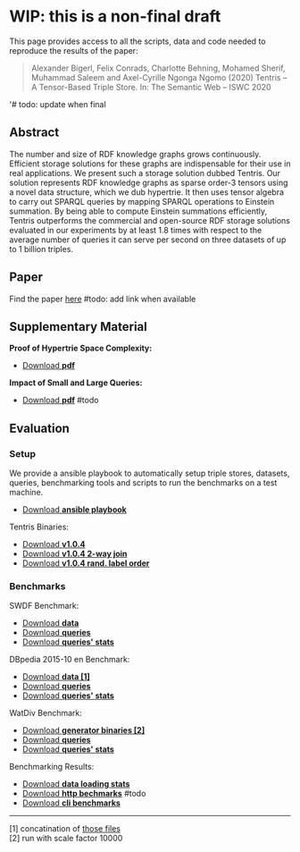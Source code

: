 # WIP: this is a non-final draft
This page provides access to all the scripts, data and code needed to reproduce the results of the  paper:

> Alexander Bigerl, Felix Conrads, Charlotte Behning, Mohamed Sherif, Muhammad Saleem and Axel-Cyrille Ngonga Ngomo (2020) Tentris – A Tensor-Based Triple Store. In: The Semantic Web – ISWC 2020

'# todo: update when final

## Abstract

The number and size of RDF knowledge graphs grows continuously. Efficient storage solutions for these graphs are indispensable for their use in real applications. 
We present such a storage solution dubbed Tentris.
Our solution represents RDF knowledge graphs as sparse order-3 tensors using a novel data structure, which we dub hypertrie. 
It then uses tensor algebra to carry out SPARQL queries by mapping SPARQL operations to Einstein summation. 
By being able to compute Einstein summations efficiently, Tentris outperforms the commercial and open-source RDF storage solutions evaluated in our experiments by at least 1.8 times with respect to the average number of queries it can serve per second on three datasets of up to 1 billion triples.

## Paper 

Find the paper [here]() #todo: add link when available

## Supplementary Material

**Proof of Hypertrie Space Complexity:** 
* [Download **pdf**](https://raw.githubusercontent.com/dice-group/iswc2020_tentris/master/pdfs/proof_of_hypertrie_space_complexity.pdf)

**Impact of Small and Large Queries:** 
* [Download **pdf**]() #todo

## Evaluation

### Setup

We provide a ansible playbook to automatically setup triple stores, datasets, queries, benchmarking tools and scripts to run the benchmarks on a test machine.
* [Download **ansible playbook**](https://github.com/dice-group/tentris-paper-benchmarks/releases/tag/v1.0) 
 
Tentris Binaries: 
* [Download **v1.0.4**](https://raw.githubusercontent.com/dice-group/iswc2020_tentris/master/binaries/tentris_1.0.4.zip)
* [Download **v1.0.4 2-way join**](https://raw.githubusercontent.com/dice-group/iswc2020_tentris/master/binaries/tentris_1.0.4_2way_join.zip)
* [Download **v1.0.4 rand. label order**](https://raw.githubusercontent.com/dice-group/iswc2020_tentris/master/binaries/tentris_1.0.4_random_label_order.zip)  

### Benchmarks  

SWDF Benchmark:
* [Download **data**](https://hobbitdata.informatik.uni-leipzig.de/ISWC2020_Tentris/swdf.zip) 
* [Download **queries**](https://raw.githubusercontent.com/dice-group/iswc2020_tentris/master/queries/SWDF-Queries.txt)
* [Download **queries' stats**](https://raw.githubusercontent.com/dice-group/iswc2020_tentris/master/queries/SWDF-Queries.tsv)  

DBpedia 2015-10 en Benchmark: 
* [Download **data \[1\]**](https://hobbitdata.informatik.uni-leipzig.de/ISWC2020_Tentris/dbpedia_2015-10_en_wo-comments_c.nt.zst)
* [Download **queries**](https://raw.githubusercontent.com/dice-group/iswc2020_tentris/master/queries/DBpedia-Queries.txt) 
* [Download **queries' stats**](https://raw.githubusercontent.com/dice-group/iswc2020_tentris/master/queries/DBpedia-Queries.tsv) 
 
WatDiv Benchmark: 
* [Download **generator binaries \[2\]**](https://dsg.uwaterloo.ca/watdiv/watdiv_v06.tar)
* [Download **queries**](https://raw.githubusercontent.com/dice-group/iswc2020_tentris/master/queries/WatDiv-Queries.txt)
* [Download **queries' stats**](https://raw.githubusercontent.com/dice-group/iswc2020_tentris/master/queries/WatDiv-Queries.tsv)  

Benchmarking Results: 
* [Download **data loading stats**](https://raw.githubusercontent.com/dice-group/iswc2020_tentris/master/measurements/dataset_loading_stats.tsv)
* [Download **http bechmarks**]() #todo
* [Download **cli benchmarks**](https://raw.githubusercontent.com/dice-group/iswc2020_tentris/master/measurements/CLI_benchmark_results.csv)  

---
\[1\] concatination of [those files](https://raw.githubusercontent.com/dice-group/iswc2020_tentris/master/datasets/DBpedia-2015-10-en_links.txt)  
\[2\] run with scale factor 10000


